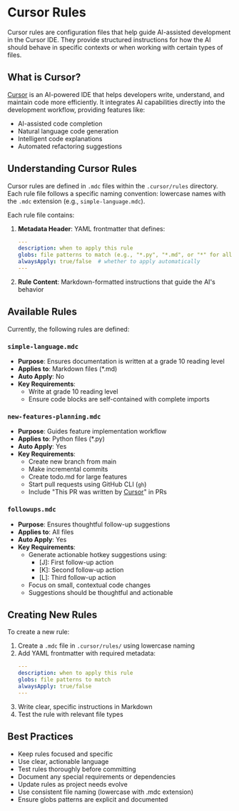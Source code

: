 # Cursor Rules

Cursor rules are configuration files that help guide AI-assisted development in the Cursor IDE. They provide structured instructions for how the AI should behave in specific contexts or when working with certain types of files.

## What is Cursor?

[Cursor](https://cursor.sh) is an AI-powered IDE that helps developers write, understand, and maintain code more efficiently. It integrates AI capabilities directly into the development workflow, providing features like:

- AI-assisted code completion
- Natural language code generation
- Intelligent code explanations
- Automated refactoring suggestions

## Understanding Cursor Rules

Cursor rules are defined in `.mdc` files within the `.cursor/rules` directory. Each rule file follows a specific naming convention: lowercase names with the `.mdc` extension (e.g., `simple-language.mdc`).

Each rule file contains:

1. **Metadata Header**: YAML frontmatter that defines:
   ```yaml
   ---
   description: when to apply this rule
   globs: file patterns to match (e.g., "*.py", "*.md", or "*" for all files)
   alwaysApply: true/false  # whether to apply automatically
   ---
   ```

2. **Rule Content**: Markdown-formatted instructions that guide the AI's behavior

## Available Rules

Currently, the following rules are defined:

### `simple-language.mdc`
- **Purpose**: Ensures documentation is written at a grade 10 reading level
- **Applies to**: Markdown files (*.md)
- **Auto Apply**: No
- **Key Requirements**: 
  - Write at grade 10 reading level
  - Ensure code blocks are self-contained with complete imports

### `new-features-planning.mdc`
- **Purpose**: Guides feature implementation workflow
- **Applies to**: Python files (*.py)
- **Auto Apply**: Yes
- **Key Requirements**:
  - Create new branch from main
  - Make incremental commits
  - Create todo.md for large features
  - Start pull requests using GitHub CLI (`gh`)
  - Include "This PR was written by [Cursor](https://cursor.sh)" in PRs

### `followups.mdc`
- **Purpose**: Ensures thoughtful follow-up suggestions
- **Applies to**: All files
- **Auto Apply**: Yes
- **Key Requirements**:
  - Generate actionable hotkey suggestions using:
    - [J]: First follow-up action
    - [K]: Second follow-up action
    - [L]: Third follow-up action
  - Focus on small, contextual code changes
  - Suggestions should be thoughtful and actionable

## Creating New Rules

To create a new rule:

1. Create a `.mdc` file in `.cursor/rules/` using lowercase naming
2. Add YAML frontmatter with required metadata:
   ```yaml
   ---
   description: when to apply this rule
   globs: file patterns to match
   alwaysApply: true/false
   ---
   ```
3. Write clear, specific instructions in Markdown
4. Test the rule with relevant file types

## Best Practices

- Keep rules focused and specific
- Use clear, actionable language
- Test rules thoroughly before committing
- Document any special requirements or dependencies
- Update rules as project needs evolve
- Use consistent file naming (lowercase with .mdc extension)
- Ensure globs patterns are explicit and documented

